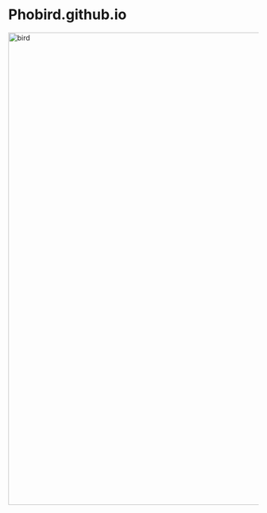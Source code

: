 # Phobird.github.io

<img width="949" alt="bird" src="https://user-images.githubusercontent.com/96357374/224154473-2f8e4585-7786-442d-993b-deaee5ae3aaf.png">
